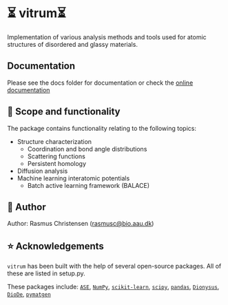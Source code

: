 # ⏳ vitrum⏳ 

Implementation of various analysis methods and tools used for atomic structures of disordered and glassy materials.


## Documentation
Please see the docs folder for documentation or check the [online documentation](https://vitrum.readthedocs.io/en/latest/)

## 🎯 Scope and functionality
The package contains functionality relating to the following topics:

- Structure characterization
  - Coordination and bond angle distributions
  - Scattering functions
  - Persistent homology
- Diffusion analysis
- Machine learning interatomic potentials
  - Batch active learning framework (BALACE)

## 📖 Author
Author: Rasmus Christensen (rasmusc@bio.aau.dk)

## ⭐ Acknowledgements

`vitrum` has been built with the help of several open-source packages. All of these are listed in setup.py.

These packages include:
[`ASE`](https://wiki.fysik.dtu.dk/ase/index.html), [`NumPy`](https://numpy.org/), [`scikit-learn`](https://scikit-learn.org/stable/), [`scipy`](https://scipy.org/), [`pandas`](https://pandas.pydata.org/), [`Dionysus`](https://mrzv.org/software/dionysus2/), [`DioDe`](https://github.com/mrzv/diode), [`pymatgen`](https://pymatgen.org/)